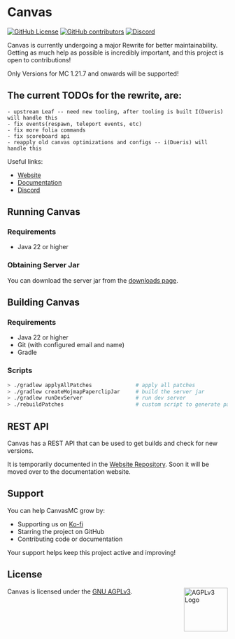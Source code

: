 # Canvas

[![GitHub License](https://img.shields.io/github/license/CraftCanvasMC/Canvas)](https://github.com/CraftCanvasMC/Canvas/blob/master/LICENSE)
[![GitHub contributors](https://img.shields.io/github/contributors/CraftCanvasMC/Canvas)](https://github.com/CraftCanvasMC/Canvas/graphs/contributors)
[![Discord](https://img.shields.io/discord/1168986665038127205?color=5865F2)](https://canvasmc.io/discord)

Canvas is currently undergoing a major Rewrite for better maintainability.
Getting as much help as possible is incredibly important, and this project is open to contributions!

Only Versions for MC 1.21.7 and onwards will be supported!

## The current TODOs for the rewrite, are:

```
- upstream Leaf -- need new tooling, after tooling is built I(Dueris) will handle this
- fix events(respawn, teleport events, etc)
- fix more folia commands
- fix scoreboard api
- reapply old canvas optimizations and configs -- i(Dueris) will handle this
```


Useful links:

- [Website](https://canvasmc.io)
- [Documentation](https://docs.canvasmc.io)
- [Discord](https://canvasmc.io/discord)

## Running Canvas

### Requirements

- Java 22 or higher

### Obtaining Server Jar

You can download the server jar from the [downloads page](https://canvasmc.io/downloads).

## Building Canvas

### Requirements

- Java 22 or higher
- Git (with configured email and name)
- Gradle

### Scripts

```bash
> ./gradlew applyAllPatches              # apply all patches
> ./gradlew createMojmapPaperclipJar     # build the server jar
> ./gradlew runDevServer                 # run dev server
> ./rebuildPatches                       # custom script to generate patches for modified directories
```

## REST API

Canvas has a REST API that can be used to get builds and check for new versions.

It is temporarily documented in the [Website Repository](https://github.com/CraftCanvasMC/Website/blob/main/docs/API.md). Soon it will be moved over to the documentation website.

## Support

You can help CanvasMC grow by:

- Supporting us on [Ko-fi](https://ko-fi.com/dueris)
- Starring the project on GitHub
- Contributing code or documentation

Your support helps keep this project active and improving!

## License

Canvas is licensed under the [GNU AGPLv3](https://github.com/CraftCanvasMC/Canvas/blob/master/LICENSE). <img align="right" width="100" src="https://upload.wikimedia.org/wikipedia/commons/thumb/0/06/AGPLv3_Logo.svg/1200px-AGPLv3_Logo.svg.png" alt="AGPLv3 Logo">
